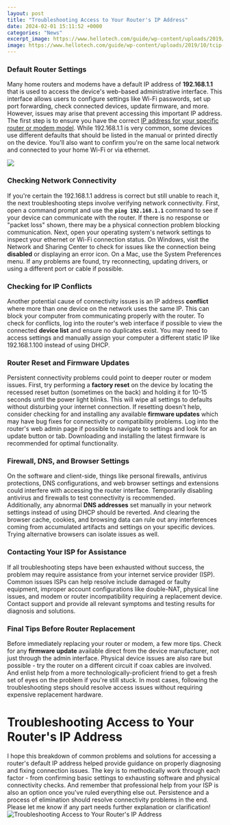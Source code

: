 ```yaml
---
layout: post
title: "Troubleshooting Access to Your Router's IP Address"
date: 2024-02-01 15:11:52 +0000
categories: "News"
excerpt_image: https://www.hellotech.com/guide/wp-content/uploads/2019/10/tcip-mac-router-ip-address.jpg
image: https://www.hellotech.com/guide/wp-content/uploads/2019/10/tcip-mac-router-ip-address.jpg
---
```


### Default Router Settings
Many home routers and modems have a default IP address of **192.168.1.1** that is used to access the device's web-based administrative interface. This interface allows users to configure settings like Wi-Fi passwords, set up port forwarding, check connected devices, update firmware, and more. However, issues may arise that prevent accessing this important IP address. 
The first step is to ensure you have the correct [IP address for your specific router or modem model](https://store.fi.io.vn/funny-chihuahuas-easter-day-bunny-eggs-easter-costume-womens-chihuahua-dog). While 192.168.1.1 is very common, some devices use different defaults that should be listed in the manual or printed directly on the device. You'll also want to confirm you're on the same local network and connected to your home Wi-Fi or via ethernet. 

![](https://trendblog.net/wp-content/uploads/2017/07/12_mac_router_ip_address.png)
### Checking Network Connectivity
If you're certain the 192.168.1.1 address is correct but still unable to reach it, the next troubleshooting steps involve verifying network connectivity. First, open a command prompt and use the **`ping 192.168.1.1`** command to see if your device can communicate with the router. If there is no response or "packet loss" shown, there may be a physical connection problem blocking communication.
Next, open your operating system's network settings to inspect your ethernet or Wi-Fi connection status. On Windows, visit the Network and Sharing Center to check for issues like the connection being **disabled** or displaying an error icon. On a Mac, use the System Preferences menu. If any problems are found, try reconnecting, updating drivers, or using a different port or cable if possible.
### Checking for IP Conflicts  
Another potential cause of connectivity issues is an IP address **conflict** where more than one device on the network uses the same IP. This can block your computer from communicating properly with the router. To check for conflicts, log into the router's web interface if possible to view the connected **device list** and ensure no duplicates exist. You may need to access settings and manually assign your computer a different static IP like 192.168.1.100 instead of using DHCP.
### Router Reset and Firmware Updates
Persistent connectivity problems could point to deeper router or modem issues. First, try performing a **factory reset** on the device by locating the recessed reset button (sometimes on the back) and holding it for 10-15 seconds until the power light blinks. This will wipe all settings to defaults without disturbing your internet connection. 
If resetting doesn't help, consider checking for and installing any available **firmware updates** which may have bug fixes for connectivity or compatibility problems. Log into the router's web admin page if possible to navigate to settings and look for an update button or tab. Downloading and installing the latest firmware is recommended for optimal functionality.
### Firewall, DNS, and Browser Settings
On the software and client-side, things like personal firewalls, antivirus protections, DNS configurations, and web browser settings and extensions could interfere with accessing the router interface. Temporarily disabling antivirus and firewalls to test connectivity is recommended.  
Additionally, any abnormal **DNS addresses** set manually in your network settings instead of using DHCP should be reverted. And clearing the browser cache, cookies, and browsing data can rule out any interferences coming from accumulated artifacts and settings on your specific devices. Trying alternative browsers can isolate issues as well.   
### Contacting Your ISP for Assistance
If all troubleshooting steps have been exhausted without success, the problem may require assistance from your internet service provider (ISP). Common issues ISPs can help resolve include damaged or faulty equipment, improper account configurations like double-NAT, physical line issues, and modem or router incompatibility requiring a replacement device. Contact support and provide all relevant symptoms and testing results for diagnosis and solutions.
### Final Tips Before Router Replacement  
Before immediately replacing your router or modem, a few more tips. Check for any **firmware update** available direct from the device manufacturer, not just through the admin interface. Physical device issues are also rare but possible - try the router on a different circuit if coax cables are involved. And enlist help from a more technologically-proficient friend to get a fresh set of eyes on the problem if you're still stuck. In most cases, following the troubleshooting steps should resolve access issues without requiring expensive replacement hardware.
# Troubleshooting Access to Your Router's IP Address
I hope this breakdown of common problems and solutions for accessing a router's default IP address helped provide guidance on properly diagnosing and fixing connection issues. The key is to methodically work through each factor - from confirming basic settings to exhausting software and physical connectivity checks. And remember that professional help from your ISP is also an option once you've ruled everything else out. Persistence and a process of elimination should resolve connectivity problems in the end. Please let me know if any part needs further explanation or clarification!
![Troubleshooting Access to Your Router's IP Address](https://www.hellotech.com/guide/wp-content/uploads/2019/10/tcip-mac-router-ip-address.jpg)